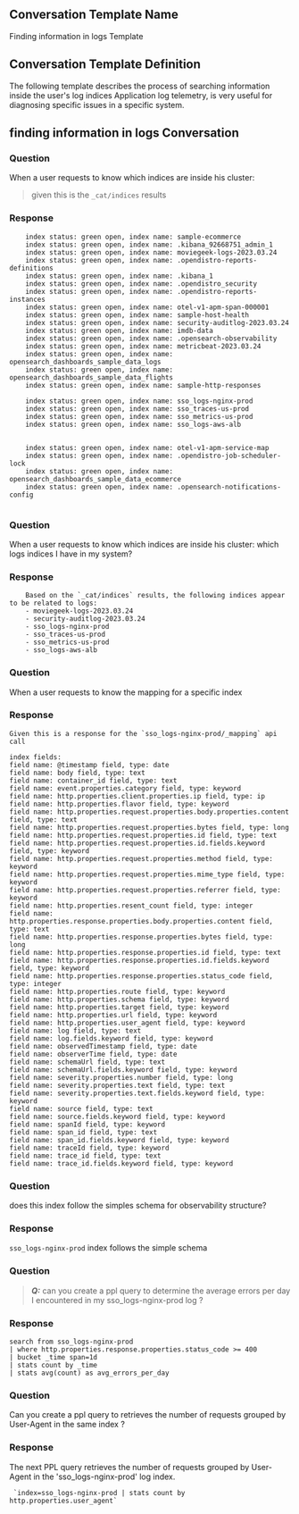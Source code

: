 ## Conversation Template Name
Finding information in logs Template

## Conversation Template Definition
The following template describes the process of searching information inside the user's log indices
Application log telemetry, is very useful for diagnosing specific issues in a specific system. 


## finding information in logs Conversation 

### Question
When a user requests to know which indices are inside his cluster:
> given this is the `_cat/indices` results

### Response
```text
    index status: green open, index name: sample-ecommerce
    index status: green open, index name: .kibana_92668751_admin_1
    index status: green open, index name: moviegeek-logs-2023.03.24
    index status: green open, index name: .opendistro-reports-definitions
    index status: green open, index name: .kibana_1
    index status: green open, index name: .opendistro_security
    index status: green open, index name: .opendistro-reports-instances
    index status: green open, index name: otel-v1-apm-span-000001
    index status: green open, index name: sample-host-health
    index status: green open, index name: security-auditlog-2023.03.24
    index status: green open, index name: imdb-data
    index status: green open, index name: .opensearch-observability
    index status: green open, index name: metricbeat-2023.03.24
    index status: green open, index name: opensearch_dashboards_sample_data_logs
    index status: green open, index name: opensearch_dashboards_sample_data_flights
    index status: green open, index name: sample-http-responses
    
    index status: green open, index name: sso_logs-nginx-prod
    index status: green open, index name: sso_traces-us-prod
    index status: green open, index name: sso_metrics-us-prod
    index status: green open, index name: sso_logs-aws-alb
    
    
    index status: green open, index name: otel-v1-apm-service-map
    index status: green open, index name: .opendistro-job-scheduler-lock
    index status: green open, index name: opensearch_dashboards_sample_data_ecommerce
    index status: green open, index name: .opensearch-notifications-config
    
```

### Question
When a user requests to know which indices are inside his cluster:
which logs indices I have in my system?

### Response 
```text
    Based on the `_cat/indices` results, the following indices appear to be related to logs:
    - moviegeek-logs-2023.03.24
    - security-auditlog-2023.03.24
    - sso_logs-nginx-prod
    - sso_traces-us-prod
    - sso_metrics-us-prod
    - sso_logs-aws-alb
  ```

### Question
When a user requests to know the mapping for a specific index

### Response
```text
Given this is a response for the `sso_logs-nginx-prod/_mapping` api call

index fields:
field name: @timestamp field, type: date
field name: body field, type: text
field name: container_id field, type: text
field name: event.properties.category field, type: keyword
field name: http.properties.client.properties.ip field, type: ip
field name: http.properties.flavor field, type: keyword
field name: http.properties.request.properties.body.properties.content field, type: text
field name: http.properties.request.properties.bytes field, type: long
field name: http.properties.request.properties.id field, type: text
field name: http.properties.request.properties.id.fields.keyword field, type: keyword
field name: http.properties.request.properties.method field, type: keyword
field name: http.properties.request.properties.mime_type field, type: keyword
field name: http.properties.request.properties.referrer field, type: keyword
field name: http.properties.resent_count field, type: integer
field name: http.properties.response.properties.body.properties.content field, type: text
field name: http.properties.response.properties.bytes field, type: long
field name: http.properties.response.properties.id field, type: text
field name: http.properties.response.properties.id.fields.keyword field, type: keyword
field name: http.properties.response.properties.status_code field, type: integer
field name: http.properties.route field, type: keyword
field name: http.properties.schema field, type: keyword
field name: http.properties.target field, type: keyword
field name: http.properties.url field, type: keyword
field name: http.properties.user_agent field, type: keyword
field name: log field, type: text
field name: log.fields.keyword field, type: keyword
field name: observedTimestamp field, type: date
field name: observerTime field, type: date
field name: schemaUrl field, type: text
field name: schemaUrl.fields.keyword field, type: keyword
field name: severity.properties.number field, type: long
field name: severity.properties.text field, type: text
field name: severity.properties.text.fields.keyword field, type: keyword
field name: source field, type: text
field name: source.fields.keyword field, type: keyword
field name: spanId field, type: keyword
field name: span_id field, type: text
field name: span_id.fields.keyword field, type: keyword
field name: traceId field, type: keyword
field name: trace_id field, type: text
field name: trace_id.fields.keyword field, type: keyword

```

### Question
does this index follow the simples schema for observability structure?

### Response
`sso_logs-nginx-prod` index follows the simple schema

### Question
> **_Q:_** can you create a ppl query to determine the average errors per day I encountered in my  sso_logs-nginx-prod log ?

### Response
```text
search from sso_logs-nginx-prod
| where http.properties.response.properties.status_code >= 400
| bucket _time span=1d
| stats count by _time
| stats avg(count) as avg_errors_per_day

```



### Question

Can you create a ppl query to retrieves the number of requests grouped by User-Agent in the same index ?

### Response

The next PPL query retrieves the number of requests grouped by User-Agent in the 'sso_logs-nginx-prod' log index.

```text
 `index=sso_logs-nginx-prod | stats count by http.properties.user_agent` 
 
```

